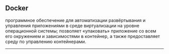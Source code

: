 ## Docker  
программное обеспечение для автоматизации развёртывания и управления приложениями в среде виртуализации 
на уровне операционной системы; позволяет «упаковать» приложение со всем его окружением и зависимостями в контейнер, 
а также предоставляет среду по управлению контейнерами.  
____  

![]() 
